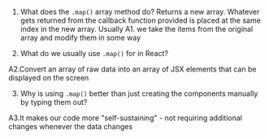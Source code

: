 1. What does the `.map()` array method do?
Returns a new array. Whatever gets returned from the callback function provided is placed at the same index in the new array. Usually A1. we take the items from the original array and modify them in some way


2. What do we usually use `.map()` for in React?

A2.Convert an array of raw data into an array of JSX elements that can be displayed on the screen

3. Why is using `.map()` better than just creating the components
   manually by typing them out?

A3.It makes our code more "self-sustaining" - not requiring additional changes whenever the data changes